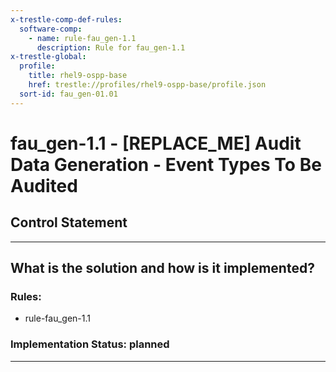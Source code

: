 ```yaml
---
x-trestle-comp-def-rules:
  software-comp:
    - name: rule-fau_gen-1.1
      description: Rule for fau_gen-1.1
x-trestle-global:
  profile:
    title: rhel9-ospp-base
    href: trestle://profiles/rhel9-ospp-base/profile.json
  sort-id: fau_gen-01.01
---
```


# fau_gen-1.1 - \[REPLACE_ME\] Audit Data Generation - Event Types To Be Audited

## Control Statement

______________________________________________________________________

## What is the solution and how is it implemented?

<!-- For implementation status enter one of: implemented, partial, planned, alternative, not-applicable -->

<!-- Note that the list of rules under ### Rules: is read-only and changes will not be captured after assembly to JSON -->

<!-- Add control implementation description here for control: fau_gen-1.1 -->

### Rules:

  - rule-fau_gen-1.1

### Implementation Status: planned

______________________________________________________________________
